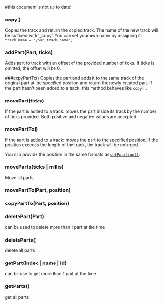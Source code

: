 #this document is not up to date!



### copy()

Copies the track and return the copied track. The name of the new track will be suffixed with '_copy'. You can set your own name by assigning it: `track.name = 'your_track_name';`



### addPart(Part, ticks)

Adds part to track with an offset of the provided number of ticks. If ticks is omitted, the offset will be 0.



###copyPartTo()
Copies the part and adds it to the same track of the original part at the specified position and return the newly created part. If the part hasn't been added to a track, this method behaves like `copy()`.


### movePart(ticks)
If the part is added to a track: moves the part inside its track by the number of ticks provided. Both positive and negative values are accepted.

### movePartTo()
If the part is added to a track: moves the part to the specified position. If the position exceeds the length of the track, the track will be enlarged.

You can provide the position in the same formats as [`setPosition()`](position).



### moveParts(ticks | millis)
Move all parts


### movePartTo(Part, position)

### copyPartTo(Part, position)


### deletePart(Part)
can be used to delete more than 1 part at the time

### deleteParts()
delete all parts


### getPart(index | name | id)
can be use to get more than 1 part at the time


### getParts()
get all parts